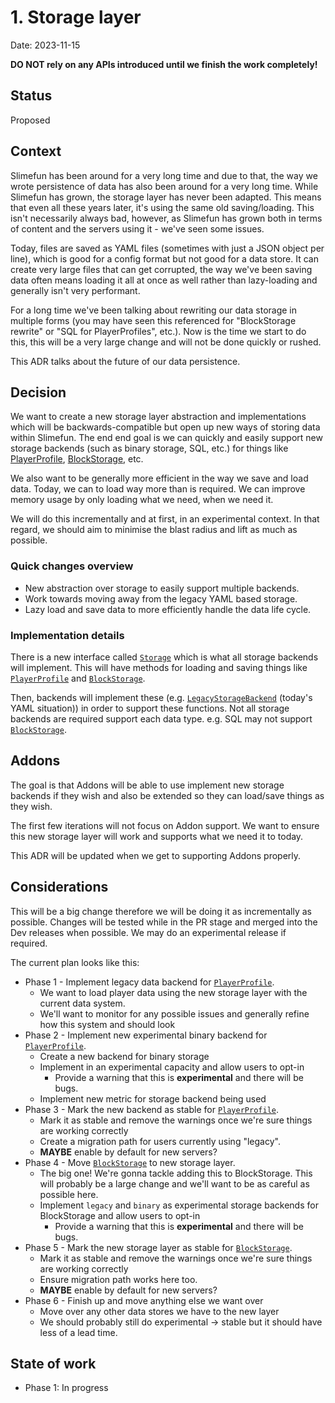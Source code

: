 # 1. Storage layer

Date: 2023-11-15

**DO NOT rely on any APIs introduced until we finish the work completely!**

## Status

Proposed

## Context

Slimefun has been around for a very long time and due to that, the way we
wrote persistence of data has also been around for a very long time.
While Slimefun has grown, the storage layer has never been adapted.
This means that even all these years later, it's using the same old saving/loading.
This isn't necessarily always bad, however, as Slimefun has grown both in terms of content
and the servers using it - we've seen some issues.

Today, files are saved as YAML files (sometimes with just a JSON object per line),
which is good for a config format but not good for a data store. It can create very large files
that can get corrupted, the way we've been saving data often means loading it all at once as well
rather than lazy-loading and generally isn't very performant.

For a long time we've been talking about rewriting our data storage in multiple forms
(you may have seen this referenced for "BlockStorage rewrite" or "SQL for PlayerProfiles", etc.).
Now is the time we start to do this, this will be a very large change and will not be done quickly or rushed.

This ADR talks about the future of our data persistence. 

## Decision

We want to create a new storage layer abstraction and implementations
which will be backwards-compatible but open up new ways of storing data
within Slimefun. The end end goal is we can quickly and easily support
new storage backends (such as binary storage, SQL, etc.) for things like
[PlayerProfile](https://github.com/Slimefun/Slimefun4/blob/bbfb9734b9f549d7e82291eff041f9b666a61b63/src/main/java/io/github/thebusybiscuit/slimefun4/api/player/PlayerProfile.java), [BlockStorage](https://github.com/Slimefun/Slimefun4/blob/bbfb9734b9f549d7e82291eff041f9b666a61b63/src/main/java/me/mrCookieSlime/Slimefun/api/BlockStorage.java), etc.

We also want to be generally more efficient in the way we save and load data.
Today, we can to load way more than is required.
We can improve memory usage by only loading what we need, when we need it.

We will do this incrementally and at first, in an experimental context.
In that regard, we should aim to minimise the blast radius and lift as much
as possible.

### Quick changes overview

* New abstraction over storage to easily support multiple backends.
* Work towards moving away from the legacy YAML based storage.
* Lazy load and save data to more efficiently handle the data life cycle.

### Implementation details

There is a new interface called [`Storage`]() which is what all storage
backends will implement.
This will have methods for loading and saving things like
[`PlayerProfile`](https://github.com/Slimefun/Slimefun4/blob/bbfb9734b9f549d7e82291eff041f9b666a61b63/src/main/java/io/github/thebusybiscuit/slimefun4/api/player/PlayerProfile.java) and [`BlockStorage`](https://github.com/Slimefun/Slimefun4/blob/bbfb9734b9f549d7e82291eff041f9b666a61b63/src/main/java/me/mrCookieSlime/Slimefun/api/BlockStorage.java).

Then, backends will implement these
(e.g. [`LegacyStorageBackend`](TBD) (today's YAML situation))
in order to support these functions.
Not all storage backends are required support each data type.
e.g. SQL may not support [`BlockStorage`](https://github.com/Slimefun/Slimefun4/blob/bbfb9734b9f549d7e82291eff041f9b666a61b63/src/main/java/me/mrCookieSlime/Slimefun/api/BlockStorage.java).


## Addons

The goal is that Addons will be able to use implement new storage backends
if they wish and also be extended so they can load/save things as they wish.

The first few iterations will not focus on Addon support. We want to ensure
this new storage layer will work and supports what we need it to today.

This ADR will be updated when we get to supporting Addons properly.

## Considerations

This will be a big change therefore we will be doing it as incrementally as
possible.
Changes will be tested while in the PR stage and merged into the Dev releases when possible.
We may do an experimental release if required.

The current plan looks like this:

* Phase 1 - Implement legacy data backend for [`PlayerProfile`](https://github.com/Slimefun/Slimefun4/blob/bbfb9734b9f549d7e82291eff041f9b666a61b63/src/main/java/io/github/thebusybiscuit/slimefun4/api/player/PlayerProfile.java).
  * We want to load player data using the new storage layer with the current
    data system.
  * We'll want to monitor for any possible issues and generally refine 
    how this system and should look
* Phase 2 - Implement new experimental binary backend for [`PlayerProfile`](https://github.com/Slimefun/Slimefun4/blob/bbfb9734b9f549d7e82291eff041f9b666a61b63/src/main/java/io/github/thebusybiscuit/slimefun4/api/player/PlayerProfile.java).
  * Create a new backend for binary storage
  * Implement in an experimental capacity and allow users to opt-in
    * Provide a warning that this is **experimental** and there will be bugs.
  * Implement new metric for storage backend being used
* Phase 3 - Mark the new backend as stable for [`PlayerProfile`](https://github.com/Slimefun/Slimefun4/blob/bbfb9734b9f549d7e82291eff041f9b666a61b63/src/main/java/io/github/thebusybiscuit/slimefun4/api/player/PlayerProfile.java).
  * Mark it as stable and remove the warnings once we're sure things are
    working correctly
  * Create a migration path for users currently using "legacy".
  * **MAYBE** enable by default for new servers?
* Phase 4 - Move [`BlockStorage`](https://github.com/Slimefun/Slimefun4/blob/bbfb9734b9f549d7e82291eff041f9b666a61b63/src/main/java/me/mrCookieSlime/Slimefun/api/BlockStorage.java) to new storage layer.
  * The big one! We're gonna tackle adding this to BlockStorage.
    This will probably be a large change and we'll want to be as 
    careful as possible here.
  * Implement `legacy` and `binary` as experimental storage backends
    for BlockStorage and allow users to opt-in
    * Provide a warning that this is **experimental** and there will be bugs.
* Phase 5 - Mark the new storage layer as stable for [`BlockStorage`](https://github.com/Slimefun/Slimefun4/blob/bbfb9734b9f549d7e82291eff041f9b666a61b63/src/main/java/me/mrCookieSlime/Slimefun/api/BlockStorage.java).
  * Mark it as stable and remove the warnings once we're sure things are
    working correctly
  * Ensure migration path works here too.
  * **MAYBE** enable by default for new servers?
* Phase 6 - Finish up and move anything else we want over
  * Move over any other data stores we have to the new layer
  * We should probably still do experimental -> stable but it should have
    less of a lead time.

## State of work

* Phase 1: In progress
